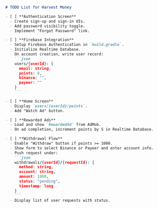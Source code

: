﻿
```markdown
# TODO List for Harvest Money

- [ ] **Authentication Screen**
  - Create sign-up and sign-in UIs.
  - Add password visibility toggle.
  - Implement "Forgot Password" link.

- [ ] **Firebase Integration**
  - Setup Firebase Authentication in `build.gradle`.
  - Initialize Realtime Database.
  - On account creation, write user record:
    ```json
    users/{userId}: {
      email: string,
      points: 0,
      binance: "",
      payeer: ""
    }
    ```

- [ ] **Home Screen**
  - Display `users/{userId}/points`.
  - Add "Watch Ad" button.

- [ ] **Rewarded Ads**
  - Load and show `RewardedAd` from AdMob.
  - On ad completion, increment points by 5 in Realtime Database.

- [ ] **Withdrawal Flow**
  - Enable "Withdraw" button if points >= 1000.
  - Show form to select Binance or Payeer and enter account info.
  - Push request under:
    ```json
    withdrawals/{userId}/{requestId}: {
      method: string,
      account: string,
      amount: 1000,
      status: "pending",
      timestamp: long
    }
    ```
  - Display list of user requests with status.
````
